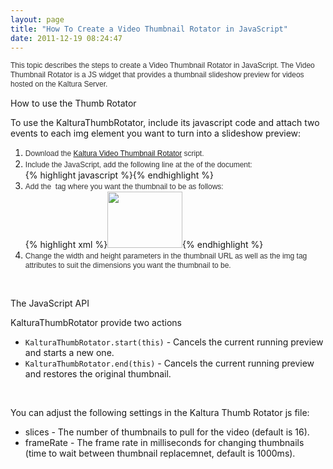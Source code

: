 ```yaml
---
layout: page
title: "How To Create a Video Thumbnail Rotator in JavaScript"
date: 2011-12-19 08:24:47
---
```


<span style="color: #333333; font-family: Arial, 'Helvetica Neue', Helvetica, sans-serif;"><span style="font-size: 12px; line-height: 15px;">This topic describes the steps to create a Video Thumbnail Rotator in JavaScript. The </span></span><span style="color: #333333; font-family: Arial, 'Helvetica Neue', Helvetica, sans-serif; font-size: 12px; line-height: 15px;">Video Thumbnail Rotator is a JS</span><span style="font-size: 12px; line-height: 15px; color: #333333; font-family: Arial, 'Helvetica Neue', Helvetica, sans-serif;"> widget that provides a thumbnail slideshow preview for videos hosted on the Kaltura Server.</span>

<p class="mce-heading-2">
  How to use the Thumb Rotator
</p>

<p class="mce-procedure">
  To use the KalturaThumbRotator, include its javascript code and attach two events to each img element you want to turn into a slideshow preview:
</p>

1.  <span style="color: #333333; font-family: Arial, 'Helvetica Neue', Helvetica, sans-serif; font-size: 12px; line-height: 15px;">Download the <a href="http://knowledge.kaltura.com/sites/default/files/dl_resources/kalturaThumbRotator.zip" target="_blank">Kaltura Video Thumbnail Rotator</a> script.</span>
2.  <span style="color: #333333; font-family: Arial, 'Helvetica Neue', Helvetica, sans-serif; font-size: 12px; line-height: 15px;">Include the JavaScript, add the following line at the </span><em style="color: #333333; font-family: Arial, 'Helvetica Neue', Helvetica, sans-serif; font-size: 12px; line-height: 15px;"><strong><head></strong></em><span style="color: #333333; font-family: Arial, 'Helvetica Neue', Helvetica, sans-serif; font-size: 12px; line-height: 15px;"> of the document:<br /></span>{% highlight javascript %}<script type="text/javascript" src="kaltura\_thumb\_rotator.js"></script>{% endhighlight %}
3.  <span style="color: #333333; font-family: Arial, 'Helvetica Neue', Helvetica, sans-serif;"><span style="color: #333333; font-family: Arial, 'Helvetica Neue', Helvetica, sans-serif;"><span style="font-size: 12px; line-height: 15px;">Add the <strong><img></strong> tag where you want the thumbnail to be as follows:<br /></span></span></span>{% highlight xml %}<img src="http://cdn.kaltura.com/p/309/sp/0/thumbnail/entry\_id/1\_gdmcbimk/width/120/height/90" width="120" height="90" onmouseover="KalturaThumbRotator.start(this)" onmouseout="KalturaThumbRotator.end(this)">{% endhighlight %}
4.  <span style="color: #333333; font-family: Arial, 'Helvetica Neue', Helvetica, sans-serif; font-size: 12px; line-height: 15px;">Change the width and height parameters in the thumbnail URL as well as the img tag attributes to suit the dimensions you want the thumbnail to be.</span>

 

<p class="mce-heading-2">
  The JavaScript API
</p>

KalturaThumbRotator provide two actions

*   `KalturaThumbRotator.start(this)` - Cancels the current running preview and starts a new one. 
*   `KalturaThumbRotator.end(this)` - Cancels the current running preview and restores the original thumbnail.

 

You can adjust the following settings in the Kaltura Thumb Rotator js file:

*   slices - The number of thumbnails to pull for the video (default is 16).
*   frameRate - The frame rate in milliseconds for changing thumbnails (time to wait between thumbnail replacemnet, default is 1000ms).